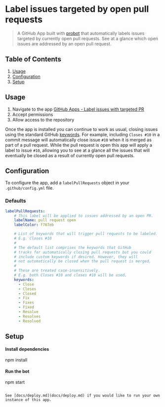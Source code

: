 # Label issues targeted by open pull requests

> A GitHub App built with [probot](https://github.com/probot/probot) that automatically labels issues targeted by currently open pull requests. See at a glance which open issues are addressed by an open pull request.

## Table of Contents

1. [Usage](#usage)
1. [Configuration](#configuration)
1. [Setup](#setup)

## Usage
1. Navigate to the app [GitHub Apps - Label issues with targeted PR](https://github.com/apps/label-issues-targeted-by-open-prs)
1. Accept permissions
1. Allow access to the repository

Once the app is installed you can continue to work as usual, closing issues using the standard GitHub [keywords](https://help.github.com/articles/closing-issues-using-keywords/). For example, including `Closes #10` in a commit message will automatically close issue `#10` when it is merged as part of a pull request. While the pull request is open this app will apply a label to issue `#10`, allowing you to see at a glance all the issues that will eventually be closed as a result of currently open pull requests.

## Configuration
To configure the app, add a `labelPullRequests` object in your `.github/config.yml` file.

### Defaults
```yaml
labelPullRequests:
    # This label will be applied to issues addressed by an open PR.
    labelName: pull request open
    labelColor: f767eb

    # List of keywords that will trigger pull requests to be labeled.
    # E.g. Closes #10
    #
    # The default list comprises the keywords that GitHub
    # tracks for automatically closing pull requests but you could
    # include custom keywords if desired. However, they will
    # not automatically be closed when the pull request is merged.
    #
    # These are treated case-insensitively.
    # E.g. both Closes #10 and closes #10 will be used.
    keywords:
      - Close
      - Closes
      - Closed
      - Fix
      - Fixes
      - Fixed
      - Resolve
      - Resolves
      - Resolved
```


## Setup

#### Install dependencies
npm install

#### Run the bot
npm start
```

See [docs/deploy.md](docs/deploy.md) if you would like to run your own instance of this app.
